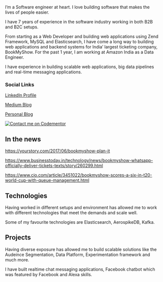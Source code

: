 I’m a Software engineer at heart. I love building software that makes the lives of people easier.

I have 7 years of experience in the software industry working in both B2B and B2C setups.

From starting as a Web Developer and building web applications using Zend Framework, MySQL and Elasticsearch, I have come a long way to building web applications and backend systems for India’ largest ticketing company, BookMyShow. For the past 1 year, I am working at Amazon India as a Data Engineer.

I have experience in building scalable web applications, big data pipelines and real-time messaging applications.

### Social Links

[LinkedIn Profile](https://www.linkedin.com/in/rahulbhanushali)

[Medium Blog](https://medium.com/@rahulbhanushali)

[Personal Blog](https://thoughts.rahulbhanushali.com)

[![Contact me on Codementor](https://www.codementor.io/m-badges/rahulbhanushali/find-me-on-cm-b.svg)](https://www.codementor.io/@rahulbhanushali?refer=badge)



## In the news
https://yourstory.com/2017/06/bookmyshow-plan-it

https://www.businesstoday.in/technology/news/bookmyshow-whatsapp-officially-deliver-tickets-texts/story/260299.html

https://www.cio.com/article/3451022/bookmyshow-scores-a-six-in-t20-world-cup-with-queue-management.html


## Technologies

Having worked in different setups and environment has allowed me to work with different technologies that meet the demands and scale well.

Some of my favourite technologies are Elasticsearch, AerospikeDB, Kafka. 

## Projects

Having diverse exposure has allowed me to build scalable solutions like the Audeince Segmentation, Data Platform, Experimentation framework and much more.

I have built realtime chat messaging applications, Facebook chatbot which was featured by Facebook and Alexa skills.

